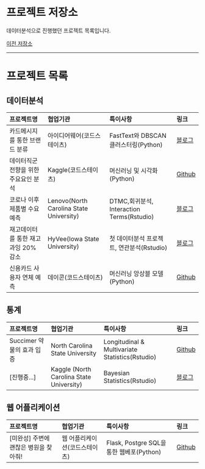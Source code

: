 # 프로젝트 저장소

데이터분석으로 진행했던 프로젝트 목록입니다.

[이전 저장소](https://github.com/xper100/Project_raw)

---

# 프로젝트 목록

## 데이터분석
|프로젝트명|협업기관|특이사항|링크|
|:---|:---|:---|:---|
|카드메시지를 통한 브랜드 분류 | 아이디어웨어(코드스테이츠) | FastText와 DBSCAN 클러스터링(Python) | [블로그](https://xper100.tistory.com/59)
|데이터직군 전향을 위한 주요요인 분석 | Kaggle(코드스테이츠)| 머신러닝 및 시각화(Python) | [Github](https://github.com/xper100/Projects/tree/main/HR_analytics)
|코로나 이후 제품별 수요예측 | Lenovo(North Carolina State University)  | DTMC,회귀분석, Interaction Terms(Rstudio) | [블로그](https://xper100.tistory.com/14)
|재고데이터를 통한 재고과잉 20% 감소 | HyVee(Iowa State University) | 첫 데이터분석 프로젝트, 연관분석(Rstudio) | [블로그](https://xper100.tistory.com/3?category=922205)
|신용카드 사용자 연체 예측 | 데이콘(코드스테이츠) | 머신러닝 앙상블 모델(Python) | [Github](https://github.com/xper100/Projects/tree/main/creditcard_overdue)

## 통계

|프로젝트명|협업기관|특이사항|링크|
|:---|:---|:---|:---|
| Succimer 약물의 효과 입증 | North Carolina State University | Longitudinal & Multivariate Statistics(Rstudio) | [Github](https://github.com/xper100/Projects/tree/main/succimer_dose)
| [진행중...] | Kaggle (North Carolina State University) | Bayesian Statistics(Rstudio) | [블로그]()

## 웹 어플리케이션
|프로젝트명|협업기관|특이사항|링크|
|:---|:---|:---|:---|
| [미완성] 주변에 괜찮은 병원을 찾아줘!  | 웹 어플리케이션(코드스테이츠) | Flask, Postgre SQL을 통한 웹베포(Python) | [Github](https://github.com/xper100/search_hospital)




